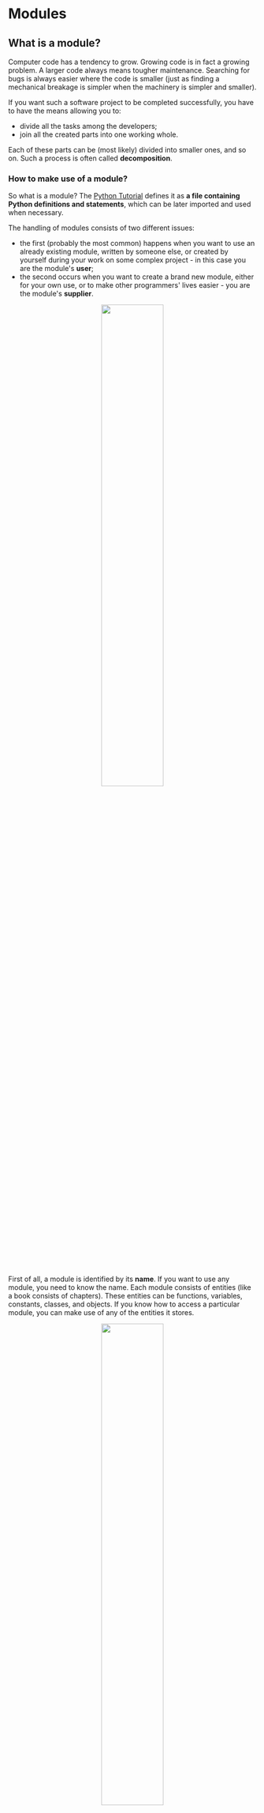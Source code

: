 # Modules

## What is a module?
Computer code has a tendency to grow. Growing code is in fact a growing problem. A larger code always means tougher maintenance. Searching for bugs is always easier where the code is smaller (just as finding a mechanical breakage is simpler when the machinery is simpler and smaller).

If you want such a software project to be completed successfully, you have to have the means allowing you to:

- divide all the tasks among the developers;
- join all the created parts into one working whole.

Each of these parts can be (most likely) divided into smaller ones, and so on. Such a process is often called **decomposition**.

### How to make use of a module?
So what is a module? The [Python Tutorial](https://docs.python.org/3/tutorial/modules.html) defines it as **a file containing Python definitions and statements**, which can be later imported and used when necessary.

The handling of modules consists of two different issues:

- the first (probably the most common) happens when you want to use an already existing module, written by someone else, or created by yourself during your work on some complex project - in this case you are the module's **user**;
- the second occurs when you want to create a brand new module, either for your own use, or to make other programmers' lives easier - you are the module's **supplier**.

<p align="center">
    <img width="50%" height="50%" src="images/user_supplier.png">
</p>

First of all, a module is identified by its **name**. If you want to use any module, you need to know the name. Each module consists of entities (like a book consists of chapters). These entities can be functions, variables, constants, classes, and objects. If you know how to access a particular module, you can make use of any of the entities it stores.

<p align="center">
    <img width="50%" height="50%" src="images/math_module.png">
</p>

Let's start the discussion with one of the most frequently used modules, named `math`. Its name speaks for itself - the module contains a rich collection of entities (not only functions) which enable a programmer to effectively implement calculations demanding the use of mathematical functions, like `sin()` or `log()`.

## Importing a module
To make a module usable, you must **import** it (think of it like of taking a book off the shelf). Importing a module is done by an instruction named `import`. Note: `import` is also a keyword (with all the consequences of this fact).

<p align="center">
    <img width="50%" height="50%" src="images/import.png">
</p>

Let's assume that you want to use two entities provided by the `math` module:
- a symbol (constant) representing a precise (as precise as possible using double floating-point arithmetic) value of π (although using a Greek letter to name a variable is fully possible in Python, the symbol is named **pi** - it's a more convenient solution, especially for that part of the world which neither has nor is going to use a Greek keyboard)
- a function named `sin()` (the computer equivalent of the mathematical sine function)

Both these entities are available through the `math` module, but the way in which you can use them strongly depends on how the import has been done.

The simplest way to import a particular module is to use the import instruction as follows:
```python
import math
```
The clause contains:
- the `import` keyword;
- the **name of the module** which is subject to import.

The instruction may be located anywhere in your code, but it must be placed **before the first use of any of the module's entities**.

If you want to (or have to) import more than one module, you can do it by repeating the `import` clause (preferred):
```python
import math
import sys
```
or by listing the modules after the `import` keyword, like here:
```python
import math, sys
```
The instruction imports two modules, first the one named `math` and then the second named `sys`.

The modules' list may be arbitrarily long.

### namespace

A **namespace** is a space (understood in a non-physical context) in which some names exist and the names don't conflict with each other (i.e., there are not two different objects of the same name). We can say that each social group is a namespace - the group tends to name each of its members in a unique way (e.g., parents won't give their children the same first names).

<p align="center">
    <img src="images/namespace_concept.png">
</p>

This uniqueness may be achieved in many ways, e.g., by using nicknames along with the first names (it will work inside a small group like a class in a school) or by assigning special identifiers to all members of the group (the US Social Security Number is a good example of such practice).

**Inside a certain namespace, each name must remain unique.** This may mean that some names may disappear when any other entity of an already known name enters the namespace. We'll show you how it works and how to control it, but first, let's return to imports.

If the module of a specified name **exists and is accessible** (a module is in fact a **Python source file**), Python imports its contents, i.e., **all the names defined in the module become known**, but they don't enter your code's namespace.

This means that you can have your own entities named `sin` or `pi` and they won't be affected by the import in any way.

<p align="center">
    <img src="images/math_pi.png">
</p>

At this point, you may be wondering how to access the `pi` coming from the `math` module.

To do this, you have to qualify the `pi` with the name of its original module.
```python
math.pi
math.sin
```
It's simple, you put:
- the **name of the module** (e.g., `math`)
- a **dot** (i.e., `.`)
- the **name of the entity** (e.g., `pi`)

Such a form clearly indicates the namespace in which the name exists.

> [!NOTE]
> Using this qualification is **compulsory** if a module has been imported by the import module instruction. It doesn't matter if any of the names from your code and from the module's namespace are in conflict or not.

### Importing a module
This first example won't be very advanced - we just want to print the value of **sin(½π)**.
```python
import math
print(math.sin(math.pi/2))
```
The code outputs the expected value: `1.0`.

> [!NOTE]
> Removing any of the two qualifications will make the code erroneous. There is no other way to enter math's namespace if you did the following:
>```python
>import math
>```

Now we're going to show you how the two namespaces (yours and the module's one) can coexist.
```python
import math


def sin(x):
    if 2 * x == pi:
        return 0.99999999
    else:
        return None


pi = 3.14

print(sin(pi/2))
print(math.sin(math.pi/2))
```
We've defined our own `pi` and `sin` here.

Run the program. The code should produce the following output:
```
0.99999999
1.0
```

As you can see, the entities don't affect each other.

### Importing a module: `from`
In the second method, the `import`'s syntax precisely points out which module's entity (or entities) are acceptable in the code:
```python
from math import pi
```
The instruction consists of the following elements:
- the `from` keyword;
- the **name of the module** to be (selectively) imported;
- the `import` keyword;
- the **name or list of names of the entity/entities** which are being imported into the namespace.

The instruction has this effect:
- the listed entities (and only those ones) are **imported from the indicated module**;
- the names of the imported entities are **accessible without qualification**.

> [!IMPORTANT]
> No other entities are imported. Moreover, you cannot import additional entities using a qualification - a line like this one:
>
> ```print(math.e)```

will cause an error (`e` is Euler's number: 2.71828...)

Let's rewrite the previous script to incorporate the new technique.

Here it is:
```python
from math import sin, pi

print(sin(pi/2))
```


The output should be the same as previously, as in fact we've used the same entities as before: `1.0`.

```python
from math import sin, pi

print(sin(pi / 2))

pi = 3.14


def sin(x):
    if 2 * x == pi:
        return 0.99999999
    else:
        return None


print(sin(pi / 2))
```
- line 1: carry out the selective import;
- line 3: make use of the imported entities and get the expected result (`1.0`)
- lines 5 through 12: redefine the meaning of `pi` and `sin` - in effect, they supersede the original (imported) definitions within the code's namespace;
- line 15: get `0.99999999`, which confirms our conclusions.

Let's do another test. Look at the code below:
```python
pi = 3.14


def sin(x):
    if 2 * x == pi:
        return 0.99999999
    else:
        return None


print(sin(pi / 2))

from math import sin, pi

print(sin(pi / 2))
```
Here, we've reversed the sequence of the code's operations:
- lines 1 through 8: define our own `pi` and `sin`;
- line 11: make use of them (`0.99999999` appears on the screen)
- line 13: carry out the import - the imported symbols **supersede their previous definitions within the namespace**;
- line 15: get `1.0` as a result.

### Importing a module: *
In the third method, the `import`'s syntax is a more aggressive form of the previously presented one:
```python
from module import *
```
As you can see, the name of an entity (or the list of entities' names) is replaced with a single asterisk (`*`).

Such an instruction **imports all entities from the indicated module**.

Is it convenient? Yes, it is, as it relieves you of the duty of enumerating all the names you need.

Is it unsafe? Yes, it is - unless you know all the names provided by the module, **you may not be able to avoid name conflicts**. Treat this as a temporary solution, and try not to use it in regular code.


### Importing a module: the as keyword
If you use the import module variant and you don't like a particular module's name (e.g., it's the same as one of your already defined entities, so qualification becomes troublesome) you can give it any name you like - this is called **aliasing**.

Aliasing causes the module to be identified under a different name than the original. This may shorten the qualified names, too.

Creating an alias is done together with importing the module, and demands the following form of the import instruction:
```python
import module as alias
```
The "module" identifies the original module's name while the "alias" is the name you wish to use instead of the original.

Note: `as` is a keyword.

If you need to change the word `math`, you can introduce your own name, just like in the example:
```python
import math as m

print(m.sin(m.pi/2))
```
> [!WARNING]
>After successful execution of an aliased import, the **original module name becomes inaccessible** and must not be used.

In turn, when you use the `from module import name` variant and you need to change the entity's name, you make an alias for the entity. This will cause the name to be replaced by the alias you choose.

This is how it can be done:
```python
from module import name as alias
```
As previously, the original (unaliased) name becomes inaccessible.

The phrase `name as alias` can be repeated - use commas to separate the multiplied phrases, like this:
```python
from module import n as a, m as b, o as c
```
The example may look a bit weird, but it works:
```python
from math import pi as PI, sin as sine

print(sine(PI/2))
```